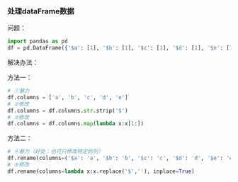 ### 处理dataFrame数据

问题：

```python
import pandas as pd
df = pd.DataFrame({'$a': [1], '$b': [1], '$c': [1], '$d': [1], '$e': [1]})
```

解决办法：

方法一：

```py
# ①暴力
df.columns = ['a', 'b', 'c', 'd', 'e']
# ②修改
df.columns = df.columns.str.strip('$')
# ③修改
df.columns = df.columns.map(lambda x:x[1:])
```

方法二：

```py
# ④暴力（好处：也可只修改特定的列）
df.rename(columns=('$a': 'a', '$b': 'b', '$c': 'c', '$d': 'd', '$e': 'e'}, inplace=True)
# ⑤修改
df.rename(columns=lambda x:x.replace('$',''), inplace=True)
```



